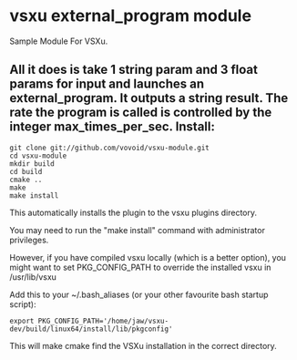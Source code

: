vsxu external_program module
==================

Sample Module For VSXu.

All it does is take 1 string param and 3 float params for input and launches an external_program.
It outputs a string result.
The rate the program is called is controlled by the integer max_times_per_sec.
Install:
---

    git clone git://github.com/vovoid/vsxu-module.git
    cd vsxu-module
    mkdir build
    cd build
    cmake ..
    make
    make install

This automatically installs the plugin to the vsxu plugins directory.

You may need to run the "make install" command with administrator privileges.

However, if you have compiled vsxu locally (which is a better option), 
you might want to set PKG_CONFIG_PATH to override the installed vsxu in
/usr/lib/vsxu

Add this to your ~/.bash_aliases (or your other favourite bash startup script):

    export PKG_CONFIG_PATH='/home/jaw/vsxu-dev/build/linux64/install/lib/pkgconfig'

This will make cmake find the VSXu installation in the correct directory.
